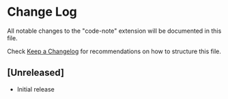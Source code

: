 # Change Log
All notable changes to the "code-note" extension will be documented in this file.

Check [Keep a Changelog](http://keepachangelog.com/) for recommendations on how to structure this file.

## [Unreleased]
- Initial release